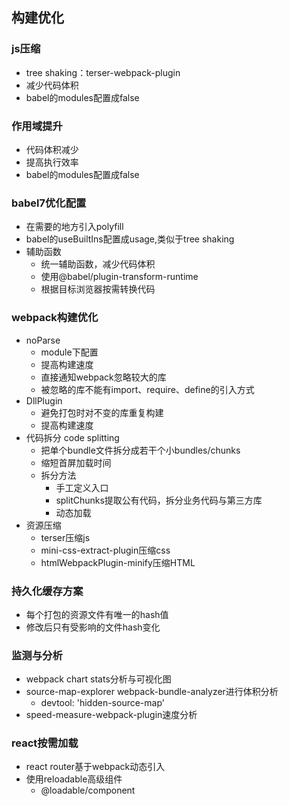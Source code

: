 ## 构建优化

### js压缩
- tree shaking：terser-webpack-plugin
- 减少代码体积
- babel的modules配置成false

### 作用域提升
- 代码体积减少
- 提高执行效率
- babel的modules配置成false

### babel7优化配置
- 在需要的地方引入polyfill
- babel的useBuiltIns配置成usage,类似于tree shaking
- 辅助函数
    - 统一辅助函数，减少代码体积
    - 使用@babel/plugin-transform-runtime
    - 根据目标浏览器按需转换代码
    
### webpack构建优化
- noParse
    - module下配置
    - 提高构建速度
    - 直接通知webpack忽略较大的库
    - 被忽略的库不能有import、require、define的引入方式
- DllPlugin
    - 避免打包时对不变的库重复构建
    - 提高构建速度
- 代码拆分 code splitting
    - 把单个bundle文件拆分成若干个小bundles/chunks
    - 缩短首屏加载时间
    - 拆分方法
        - 手工定义入口
        - splitChunks提取公有代码，拆分业务代码与第三方库
        - 动态加载
- 资源压缩
    - terser压缩js
    - mini-css-extract-plugin压缩css
    - htmlWebpackPlugin-minify压缩HTML

### 持久化缓存方案
- 每个打包的资源文件有唯一的hash值
- 修改后只有受影响的文件hash变化

### 监测与分析
- webpack chart stats分析与可视化图
- source-map-explorer webpack-bundle-analyzer进行体积分析
    - devtool: 'hidden-source-map'
- speed-measure-webpack-plugin速度分析

### react按需加载
- react router基于webpack动态引入
- 使用reloadable高级组件
    - @loadable/component


















    